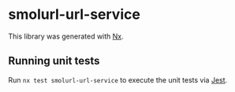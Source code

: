 # smolurl-url-service

This library was generated with [Nx](https://nx.dev).

## Running unit tests

Run `nx test smolurl-url-service` to execute the unit tests via [Jest](https://jestjs.io).
